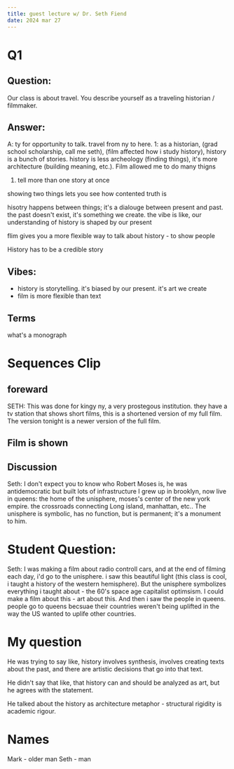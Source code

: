 ```yaml
---
title: guest lecture w/ Dr. Seth Fiend
date: 2024 mar 27
---
```


# Q1
## Question:
Our class is about travel. You describe yourself as a traveling historian / filmmaker.
## Answer:
A: ty for opportunity to talk. travel from ny to here.
1: as a historian, (grad school scholarship, call me seth), (film affected how i study history), history is a bunch of stories. history is less archeology (finding things), it's more architecture (building meaning, etc.). Film allowed me to do many thigns
1) tell more than one story at once

showing two things lets you see how contented truth is

hisotry happens between things; it's a dialouge between present and past. the past doesn't exist, it's something we create.
the vibe is like, our understanding of history is shaped by our present

flim gives you a more flexible way to talk about history - to show people

History has to be a credible story

## Vibes:
- history is storytelling. it's biased by our present. it's art we create
- film is more flexible than text

## Terms
what's a monograph

# Sequences Clip
## foreward
SETH: 
This was done for kingy ny, a very prostegous institution. they have a tv station that shows short films, this is a shortened version of my full film. The version tonight is a newer version of the full film.

## Film is shown

## Discussion
Seth: 
I don't expect you to know who Robert Moses is, he was antidemocratic but built lots of infrastructure
I grew up in brooklyn, now live in queens: the home of the unisphere, moses's center of the new york empire. the crossroads connecting Long island, manhattan, etc.. The unisphere is symbolic, has no function, but is permanent; it's a monument to him.

# Student Question:
Seth:
I was making a film about radio controll cars, and at the end of filming each day, i'd go to the unisphere. i saw this beautiful light (this class is cool, i taught a history of the western hemisphere). But the unisphere symbolizes everything i taught about - the 60's space age capitalist optimsism. I could make a film about this - art about this. And then i saw the people in queens. people go to queens becsuae their countries weren't being uplifted in the way the US wanted to uplife other countries.

# My question
He was trying to say like, history involves synthesis, involves creating texts about the past, and there are artistic decisions that go into that text. 

He didn't say that like, that history can and should be analyzed as art, but he agrees with the statement.

He talked about the history as architecture metaphor - structural rigidity is academic rigour.

# Names
Mark - older man
Seth - man
